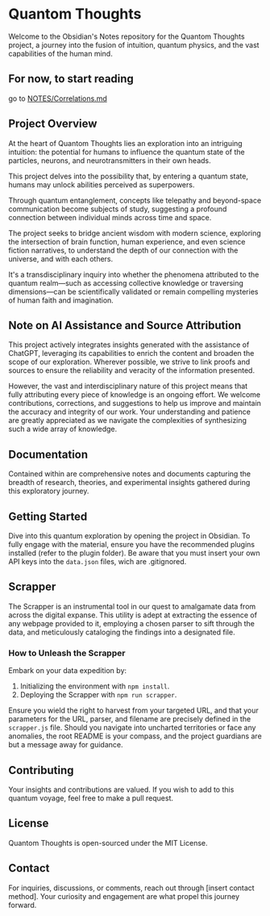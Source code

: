 # Quantom Thoughts

Welcome to the Obsidian's Notes repository for the Quantom Thoughts project, a journey into the fusion of intuition, quantum physics, and the vast capabilities of the human mind.

## For now, to start reading
go to [NOTES/Correlations.md](./NOTES/Correlations.md)

## Project Overview

At the heart of Quantom Thoughts lies an exploration into an intriguing intuition: the potential for humans to influence the quantum state of the particles, neurons, and neurotransmitters in their own heads. 

This project delves into the possibility that, by entering a quantum state, humans may unlock abilities perceived as superpowers. 

Through quantum entanglement, concepts like telepathy and beyond-space communication become subjects of study, suggesting a profound connection between individual minds across time and space. 

The project seeks to bridge ancient wisdom with modern science, exploring the intersection of brain function, human experience, and even science fiction narratives, to understand the depth of our connection with the universe, and with each others.

It's a transdisciplinary inquiry into whether the phenomena attributed to the quantum realm—such as accessing collective knowledge or traversing dimensions—can be scientifically validated or remain compelling mysteries of human faith and imagination.

## Note on AI Assistance and Source Attribution

This project actively integrates insights generated with the assistance of ChatGPT, leveraging its capabilities to enrich the content and broaden the scope of our exploration. Wherever possible, we strive to link proofs and sources to ensure the reliability and veracity of the information presented. 

However, the vast and interdisciplinary nature of this project means that fully attributing every piece of knowledge is an ongoing effort. We welcome contributions, corrections, and suggestions to help us improve and maintain the accuracy and integrity of our work. Your understanding and patience are greatly appreciated as we navigate the complexities of synthesizing such a wide array of knowledge.

## Documentation

Contained within are comprehensive notes and documents capturing the breadth of research, theories, and experimental insights gathered during this exploratory journey.

## Getting Started

Dive into this quantum exploration by opening the project in Obsidian. To fully engage with the material, ensure you have the recommended plugins installed (refer to the plugin folder). Be aware that you must insert your own API keys into the `data.json` files, wich are .gitignored.

## Scrapper

The Scrapper is an instrumental tool in our quest to amalgamate data from across the digital expanse. This utility is adept at extracting the essence of any webpage provided to it, employing a chosen parser to sift through the data, and meticulously cataloging the findings into a designated file.

### How to Unleash the Scrapper

Embark on your data expedition by:

1. Initializing the environment with `npm install`.
2. Deploying the Scrapper with `npm run scrapper`.

Ensure you wield the right to harvest from your targeted URL, and that your parameters for the URL, parser, and filename are precisely defined in the `scrapper.js` file. Should you navigate into uncharted territories or face any anomalies, the root README is your compass, and the project guardians are but a message away for guidance.


## Contributing

Your insights and contributions are valued. If you wish to add to this quantum voyage, feel free to make a pull request.

## License

Quantom Thoughts is open-sourced under the MIT License.

## Contact

For inquiries, discussions, or comments, reach out through [insert contact method]. Your curiosity and engagement are what propel this journey forward.
